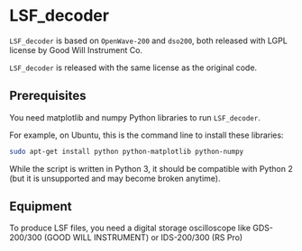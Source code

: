 # LSF_decoder

`LSF_decoder` is based on `OpenWave-200` and `dso200`, both released with LGPL license by Good Will Instrument Co.

`LSF_decoder` is released with the same license as the original code.

## Prerequisites

You need matplotlib and numpy Python libraries to run `LSF_decoder`.

For example, on Ubuntu, this is the command line to install these libraries:

```bash
sudo apt-get install python python-matplotlib python-numpy
```

While the script is written in Python 3, it should be compatible with Python 2 (but it is unsupported and may become broken anytime).

## Equipment

To produce LSF files, you need a digital storage oscilloscope like GDS-200/300 (GOOD WILL INSTRUMENT) or IDS-200/300 (RS Pro)

